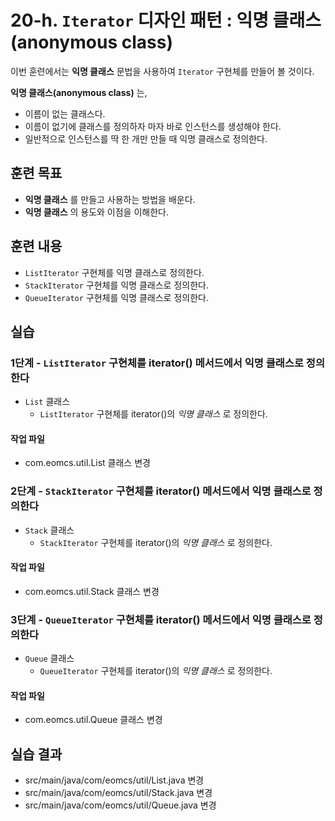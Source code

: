 # 20-h. `Iterator` 디자인 패턴 : 익명 클래스(anonymous class)

이번 훈련에서는 **익명 클래스** 문법을 사용하여 `Iterator` 구현체를 만들어 볼 것이다.

**익명 클래스(anonymous class)** 는, 

- 이름이 없는 클래스다.  
- 이름이 없기에 클래스를 정의하자 마자 바로 인스턴스를 생성해야 한다.
- 일반적으로 인스턴스를 딱 한 개만 만들 때 익명 클래스로 정의한다.

## 훈련 목표

- **익명 클래스** 를 만들고 사용하는 방법을 배운다.
- **익명 클래스** 의 용도와 이점을 이해한다.


## 훈련 내용

- `ListIterator` 구현체를 익명 클래스로 정의한다. 
- `StackIterator` 구현체를 익명 클래스로 정의한다.
- `QueueIterator` 구현체를 익명 클래스로 정의한다.


## 실습

### 1단계 - `ListIterator` 구현체를 iterator() 메서드에서 익명 클래스로 정의한다

- `List` 클래스
  - `ListIterator` 구현체를 iterator()의 *익명 클래스* 로 정의한다. 

#### 작업 파일

- com.eomcs.util.List 클래스 변경


### 2단계 - `StackIterator` 구현체를 iterator() 메서드에서 익명 클래스로 정의한다

- `Stack` 클래스
  - `StackIterator` 구현체를 iterator()의 *익명 클래스* 로 정의한다. 

#### 작업 파일

- com.eomcs.util.Stack 클래스 변경


### 3단계 - `QueueIterator` 구현체를 iterator() 메서드에서 익명 클래스로 정의한다

- `Queue` 클래스
  - `QueueIterator` 구현체를 iterator()의 *익명 클래스* 로 정의한다. 

#### 작업 파일

- com.eomcs.util.Queue 클래스 변경


## 실습 결과

- src/main/java/com/eomcs/util/List.java 변경
- src/main/java/com/eomcs/util/Stack.java 변경
- src/main/java/com/eomcs/util/Queue.java 변경
  